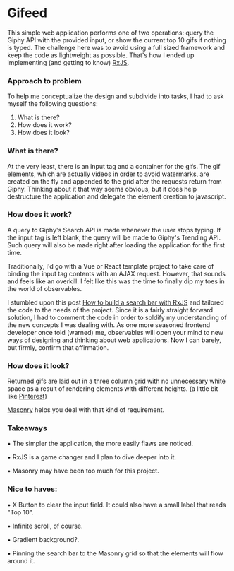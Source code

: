 # Gifeed

This simple web application performs one of two operations: query the Giphy API with the provided input, or show the current top 10 gifs if nothing is typed. The challenge here was to avoid using a full sized framework and keep the code as lightweight as possible. That's how I ended up implementing (and getting to know) [RxJS](https://rxjs-dev.firebaseapp.com/).

### Approach to problem

To help me conceptualize the design and subdivide into tasks, I had to ask myself the following questions:

1. What is there?
2. How does it work?
3. How does it look? 


### What is there?
At the very least, there is an input tag and a container for the gifs. The gif elements, which are actually videos in order to avoid watermarks, are created on the fly and appended to the grid after the requests return from Giphy. Thinking about it that way seems obvious, but it does help destructure the application and delegate the element creation to javascript.


### How does it work?
A query to Giphy's Search API is made whenever the user stops typing. If the input tag is left blank, the query will be made to Giphy's Trending API. Such query will also be made right after loading the application for the first time.

Traditionally, I'd go with a Vue or React template project to take care of binding the input tag contents with an AJAX request. However, that sounds and feels like an overkill. I felt like this was the time to finally dip my toes in the world of observables. 

I stumbled upon this post [How to build a search bar with RxJS](https://www.digitalocean.com/community/tutorials/how-to-build-a-search-bar-with-rxjs) and tailored the code to the needs of the project. Since it is a fairly straight forward solution, I had to comment the code in order to soldify my understanding of the new concepts I was dealing with. As one more seasoned frontend developer once told (warned) me, observables will open your mind to new ways of designing and thinking about web applications. Now I can barely, but firmly, confirm that affirmation.


### How does it look?

Returned gifs are laid out in a three column grid with no unnecessary white space as a result of rendering elements with different heights. (a little bit like [Pinterest](https://pinterest.com))

[Masonry](https://masonry.desandro.com/) helps you deal with that kind of requirement. 

### Takeaways

• The simpler the application, the more easily flaws are noticed.

• RxJS is a game changer and I plan to dive deeper into it.

• Masonry may have been too much for this project.


### Nice to haves:

• X Button to clear the input field. It could also have a small label that reads "Top 10".

• Infinite scroll, of course.

• Gradient background?.

• Pinning the search bar to the Masonry grid so that the elements will flow around it.
